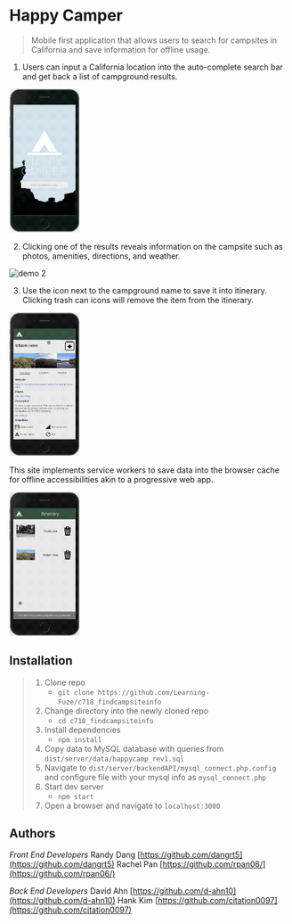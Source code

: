 # Happy Camper
> Mobile first application that allows users to search for campsites in California and save information for offline usage.

1. Users can input a California location into the auto-complete search bar and get back a list of campground results.

<img src="./demo/demo1.gif" alt="demo 1" width="25%" height="25%">



2. Clicking one of the results reveals information on the campsite such as photos, amenities, directions, and weather.

<img src="./demo/demo2.gif" alt="demo 2" width="25%" height="25%">



3. Use the icon next to the campground name to save it into itinerary. Clicking trash can icons will remove the item from the itinerary.

<img src="./demo/demo3.gif" alt="demo 3" width="25%" height="25%">



This site implements service workers to save data into the browser cache for offline accessibilities akin to a progressive web app.

<img src="./demo/demo4.gif" alt="demo 4" width="25%" height="25%">


## Installation

> 1. Clone repo
>    - `git clone https://github.com/Learning-Fuze/c718_findcampsiteinfo`
> 1. Change directory into the newly cloned repo
>    - `cd c718_findcampsiteinfo`
> 1. Install dependencies
>    - `npm install`
> 1. Copy data to MySQL database with queries from `dist/server/data/happycamp_rev1.sql`
> 1. Navigate to `dist/server/backendAPI/mysql_connect.php.config` and configure file with your mysql info as `mysql_connect.php`
> 1. Start dev server
>    - `npm start`
> 1. Open a browser and navigate to `localhost:3000`

## Authors

*Front End Developers*
Randy Dang [https://github.com/dangrt5](https://github.com/dangrt5)
Rachel Pan [https://github.com/rpan06/](https://github.com/rpan06/)

*Back End Developers*
David Ahn [https://github.com/d-ahn10](https://github.com/d-ahn10)
Hank Kim [https://github.com/citation0097](https://github.com/citation0097)
